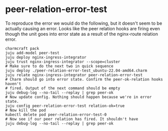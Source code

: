 # peer-relation-error-test

To reproduce the error we would do the following, but it doesn't seem to be
actually causing an error. Looks like the peer relation hooks are firing even
though the unit goes into error state as a result of the nginx-route relation
error.

```
charmcraft pack
juju add-model peer-test
juju deploy nginx-ingress-integrator
juju trust nginx-ingress-integrator --scope=cluster
# Make sure to do the next two in quick sequence
juju deploy ./peer-relation-error-test_ubuntu-22.04-amd64.charm
juju relate nginx-ingress-integrator peer-relation-error-test
# Charm should go into error state. Confirm the peer-ok-relation hooks haven't
# fired. Output of the next command should be empty
juju debug-log --no-tail --replay | grep peer-ok
# Now update config. Nothing should happen because we're in error state.
juju config peer-relation-error-test relation-ok=true
# Now kill the pod
kubectl delete pod peer-relation-error-test-0
# Now see if our peer relation has fired. It shouldn't have
juju debug-log --no-tail --replay | grep peer-ok
```
